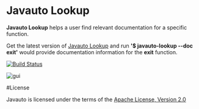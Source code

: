 # Javauto Lookup

**Javauto Lookup** helps a user find relevant documentation for a specific function.

 Get the latest version of [Javauto Lookup]() and run  **'$ javauto-lookup --doc exit'** would provide documentation information for the **exit** function.
 
 [![Build Status](https://travis-ci.org/Javauto/javauto-lookup.svg)](https://travis-ci.org/Javauto/javauto-lookup)
 
 ![gui](http://htejera.ukelelestudio.com/javauto/javalookup.png)
 
#License

Javauto is licensed under the terms of the [Apache License, Version 2.0](http://www.apache.org/licenses/LICENSE-2.0.html)
